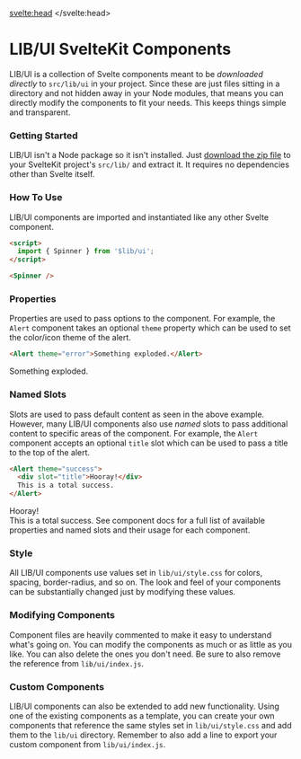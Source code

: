 <script>
  import HeadsUp from '$lib/components/HeadsUp.svelte';
  import Footer from './Footer.svelte';
  import { Alert, Avatar, Spinner } from '$lib/ui';
</script>

<svelte:head>
	<title>LIB/UI SvelteKit Components</title>
</svelte:head>

# LIB/UI SvelteKit Components
LIB/UI is a collection of Svelte components meant to be <em>downloaded directly</em> to `src/lib/ui` in your project.
Since these are just files sitting in a directory and not hidden away in your Node modules, that means you can directly
modify the components to fit your needs. This keeps things simple and transparent.

### Getting Started
LIB/UI isn't a Node package so it isn't installed. Just [download the zip file](https://libui.codepilot.com/latest.zip)
to your SvelteKit project's `src/lib/` and extract it. It requires no dependencies other than Svelte itself.

### How To Use
LIB/UI components are imported and instantiated like any other Svelte component.

```html
<script>
  import { Spinner } from '$lib/ui';
</script>

<Spinner />
```
<Spinner />

### Properties
Properties are used to pass options to the component. For example, the `Alert` component takes an optional `theme`
property which can be used to set the color/icon theme of the alert.

```html
<Alert theme="error">Something exploded.</Alert>
```
<Alert theme="error">Something exploded.</Alert>

### Named Slots
Slots are used to pass default content as seen in the above example. However, many LIB/UI components also use <em>named</em> 
slots to pass additional content to specific areas of the component. For example, the `Alert` component accepts an optional `title` slot which can be used to pass a title to the top of the alert.

```html
<Alert theme="success">
  <div slot="title">Hooray!</div>
  This is a total success.
</Alert>
```
<Alert theme="success">
  <div slot="title">Hooray!</div>
  This is a total success.
</Alert>

<HeadsUp>
  See component docs for a full list of available properties and named slots and their usage for each component.
</HeadsUp>

### Style
All LIB/UI components use values set in `lib/ui/style.css` for colors, spacing, border-radius, and so on. The look and
feel of your components can be substantially changed just by modifying these values.

<!-- ### Class
You can also pass a `class` property to any LIB/UI component to add additional classes to the component's outermost
element. This can be especially effective when used with Tailwind classes – and of course classes can also be used
directly on named slots as usual. So for an Alert which has a fixed width and a title that's underlined,
you could do something like this:

```html
<Alert theme="success" class="w-96">
  <div slot="title" class="underline">Hooray!</div>
  Item added to cart.
</Alert>
```
<Alert theme="success" class="w-96">
  <div slot="title" class="!text-3xl">Hooray!</div>
  Item added to cart.
</Alert> -->

### Modifying Components
Component files are heavily commented to make it easy to understand what's going on. You can modify the components as
much or as little as you like. You can also delete the ones you don't need. Be sure to also remove the reference from
`lib/ui/index.js`.

### Custom Components
LIB/UI components can also be extended to add new functionality. Using one of the existing components as a
template, you can create your own components that reference the same styles set in `lib/ui/style.css` and add them to 
the `lib/ui` directory. Remember to also add a line to export your custom component from `lib/ui/index.js`. 

<Footer />